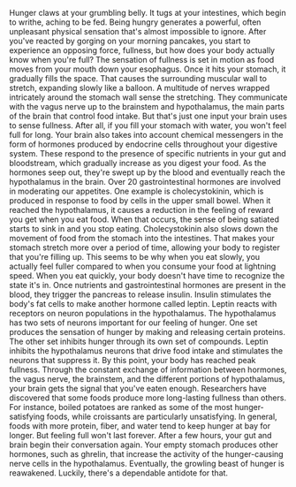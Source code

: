 
Hunger claws at your grumbling belly.
It tugs at your intestines, 
which begin to writhe, aching to be fed.
Being hungry generates a powerful,
often unpleasant physical sensation
that&#39;s almost impossible to ignore.
After you&#39;ve reacted by gorging
on your morning pancakes,
you start to experience 
an opposing force, fullness,
but how does your body actually know
when you&#39;re full?
The sensation of fullness is set in motion
as food moves from your mouth
down your esophagus.
Once it hits your stomach,
it gradually fills the space.
That causes the surrounding
muscular wall to stretch,
expanding slowly like a balloon.
A multitude of nerves wrapped
intricately around the stomach wall
sense the stretching.
They communicate with the vagus nerve
up to the brainstem and hypothalamus,
the main parts of the brain
that control food intake.
But that&#39;s just one input your brain uses
to sense fullness.
After all, if you fill 
your stomach with water,
you won&#39;t feel full for long.
Your brain also takes into account
chemical messengers
in the form of hormones produced
by endocrine cells
throughout your digestive system.
These respond to the presence of specific
nutrients in your gut and bloodstream,
which gradually increase 
as you digest your food.
As the hormones seep out, 
they&#39;re swept up by the blood
and eventually reach the hypothalamus
in the brain.
Over 20 gastrointestinal hormones 
are involved in moderating our appetites.
One example is cholecystokinin,
which is produced in response to food
by cells in the upper small bowel.
When it reached the hypothalamus,
it causes a reduction in the feeling
of reward you get when you eat food.
When that occurs, the sense
of being satiated starts to sink in
and you stop eating.
Cholecystokinin also slows down
the movement of food
from the stomach into the intestines.
That makes your stomach stretch
more over a period of time,
allowing your body to register
that you&#39;re filling up.
This seems to be why when you eat slowly,
you actually feel fuller
compared to when you consume your food
at lightning speed.
When you eat quickly, your body doesn&#39;t
have time to recognize the state it&#39;s in.
Once nutrients and gastrointestinal
hormones are present in the blood,
they trigger the pancreas
to release insulin.
Insulin stimulates the body&#39;s fat cells
to make another hormone called leptin.
Leptin reacts with receptors
on neuron populations in the hypothalamus.
The hypothalamus has two sets of neurons
important for our feeling of hunger.
One set produces the sensation of hunger
by making and releasing certain proteins.
The other set inhibits hunger through
its own set of compounds.
Leptin inhibits the hypothalamus neurons
that drive food intake
and stimulates the neurons 
that suppress it.
By this point, your body has reached
peak fullness.
Through the constant exchange 
of information between hormones,
the vagus nerve,
the brainstem,
and the different portions 
of hypothalamus,
your brain gets the signal
that you&#39;ve eaten enough.
Researchers have discovered
that some foods produce 
more long-lasting fullness than others.
For instance, boiled potatoes are ranked
as some of the most 
hunger-satisfying foods,
while croissants 
are particularly unsatisfying.
In general, foods with more protein,
fiber, and water
tend to keep hunger at bay for longer.
But feeling full won&#39;t last forever.
After a few hours, your gut and brain
begin their conversation again.
Your empty stomach produces
other hormones, such as ghrelin,
that increase the activity of 
the hunger-causing nerve cells
in the hypothalamus.
Eventually, the growling beast of hunger
is reawakened.
Luckily, there&#39;s a dependable 
antidote for that.
